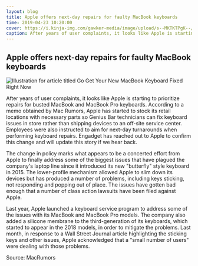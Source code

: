 ```yaml
---
layout: blog
title: Apple offers next-day repairs for faulty MacBook keyboards
time: 2019-04-23 10:20:00
cover: https://i.kinja-img.com/gawker-media/image/upload/s--MKTKTPgK--/c_scale,dpr_2.0,f_auto,fl_progressive,q_80,w_800/jo2tmqduk1zguxapk6d2.jpg
caption: After years of user complaints, it looks like Apple is starting to prioritize repairs for busted MacBook and MacBook Pro keyboards. According to a memo obtained by Mac Rumors, Apple has started to stock its retail locations with necessary parts so Genius Bar technicians...
---
```


## Apple offers next-day repairs for faulty MacBook keyboards

![Illustration for article titled Go Get Your New MacBook Keyboard Fixed Right Now](https://i.kinja-img.com/gawker-media/image/upload/s--MKTKTPgK--/c_scale,dpr_2.0,f_auto,fl_progressive,q_80,w_800/jo2tmqduk1zguxapk6d2.jpg)

After years of user complaints, it looks like Apple is starting to prioritize repairs for busted MacBook and MacBook Pro keyboards. According to a memo obtained by Mac Rumors, Apple has started to stock its retail locations with necessary parts so Genius Bar technicians can fix keyboard issues in store rather than shipping devices to an off-site service center. Employees were also instructed to aim for next-day turnarounds when performing keyboard repairs. Engadget has reached out to Apple to confirm this change and will update this story if we hear back.

The change in policy marks what appears to be a concerted effort from Apple to finally address some of the biggest issues that have plagued the company's laptop line since it introduced its new "butterfly" style keyboard in 2015. The lower-profile mechanism allowed Apple to slim down its devices but has produced a number of problems, including keys sticking, not responding and popping out of place. The issues have gotten bad enough that a number of class action lawsuits have been filed against Apple.

Last year, Apple launched a keyboard service program to address some of the issues with its MacBook and MacBook Pro models. The company also added a silicone membrane to the third-generation of its keyboards, which started to appear in the 2018 models, in order to mitigate the problems. Last month, in response to a Wall Street Journal article highlighting the sticking keys and other issues, Apple acknowledged that a "small number of users" were dealing with those problems.

Source: MacRumors
